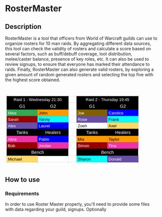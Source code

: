 # RosterMaster
## Description

RosterMaster is a tool that officers from World of Warcraft guilds can use to organize rosters for 10 man raids. By aggregating different data sources, this tool can check the validity of rosters and calculate a score based on several factors, such as buff/debuff coverage, loot distribution, melee/caster balance, presence of key roles, etc. It can also be used to review signups, to ensure that everyone has marked their attendance to raids. Finally, RosterMaster can also generate valid rosters, by exploring a given amount of random generated rosters and selecting the top five with the highest score obtained.

# ![sample-roster.png](https://raw.githubusercontent.com/MartGon/RosterMaster/main/docs/imgs/sample-roster.png)

## How to use

### Requirements

In order to use Roster Master properly, you'll need to provide some files with data regarding your guild, signups. Optionally